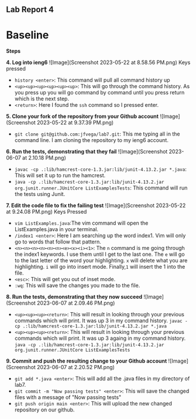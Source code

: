 ## Lab Report 4
# Baseline 
**Steps**


**4. Log into ieng6**
![Image](Screenshot 2023-05-22 at 8.58.56 PM.png)
Keys pressed
- `history <enter>`: This command will pull all command history up
- `<up><up><up><up><up><up>`: This will go through the command history. As you press up you will go command by command until you press return which is the next step.
- `<return>`: Here I found the `ssh` command so I pressed enter.


**5. Clone your fork of the repository from your Github account**
![Image](Screenshot 2023-05-22 at 9.37.39 PM.png)
- `git clone git@github.com:jfvega/lab7.git`: This me typing all in the command line. I am cloning the repository to my ieng6 account.


**6. Run the tests, demonstrating that they fail**
![Image](Screenshot 2023-06-07 at 2.10.18 PM.png)
- `javac -cp .:lib/hamcrest-core-1.3.jar:lib/junit-4.13.2.jar *.java`: This will set it up to run the hamcrest.
- `java -cp .:lib/hamcrest-core-1.3.jar:lib/junit-4.13.2.jar org.junit.runner.JUnitCore ListExamplesTests`: This command will run the tests using Junit.


**7. Edit the code file to fix the failing test**
![Image](Screenshot 2023-05-22 at 9.24.08 PM.png)
Keys Pressed
- `vim ListExamples.java`:The vim command will open the ListExamples.java in your terminal.
- `/index1 <enter>`: Here I am searching up the word index1. Vim will only go to words that follow that pattern.
- `<n><n><n><n><n><n><e><x><i><1>`: The `n` command is me going through the index1 keywords. I use them until I get to the last one. The `e` will go to the last letter of the word your highlighting. `x` will delete what you are highlighting. `i` will go into insert mode. Finally,`1` will insert the 1 into the file.
- `<esc>`: This will get you out of inset mode.
- `:wq`: This will save the changes you made to the file.


**8. Run the tests, demonstrating that they now succeed**
![Image](Screenshot 2023-06-07 at 2.09.46 PM.png)
- `<up><up><up><return>`: This will result in looking through your previous commands which will print. It was up 3 in my command history. `javac -cp .:lib/hamcrest-core-1.3.jar:lib/junit-4.13.2.jar *.java`
- `<up><up><up><return>`: This will result in looking through your previous commands which will print. It was up 3 againg in my command history. `java -cp .:lib/hamcrest-core-1.3.jar:lib/junit-4.13.2.jar org.junit.runner.JUnitCore ListExamplesTests`


**9. Commit and push the resulting change to your Github account**
![Image](Screenshot 2023-06-07 at 2.20.52 PM.png)
- `git add *.java <enter>`: This will add all the .java files in my directory of lab7.
- `git commit -m "Now passing tests" <enter>`: This will save the changed files with a message of "Now passing tests"
- `git push origin main <enter>`: This will upload the new changed repository on our github. 
